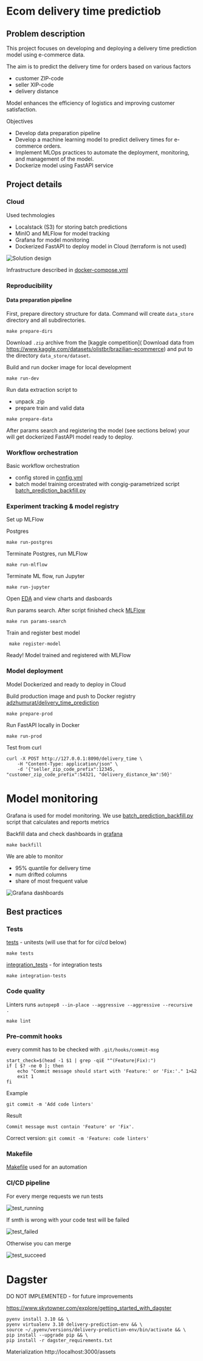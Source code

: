 # Ecom delivery time predictiob

##  Problem description

This project focuses on developing and deploying a delivery time prediction model using e-commerce data.

The aim is to predict the delivery time for orders based on various factors

* customer ZIP-code
* seller XIP-code
* delivery distance


Model enhances the efficiency of logistics and improving customer satisfaction.

Objectives
* Develop data preparation pipeline
* Develop a machine learning model to predict delivery times for e-commerce orders.
* Implement MLOps practices to automate the deployment, monitoring, and management of the model.
* Dockerize model using FastAPI service

## Project details

### Cloud

Used techmologies
* Localstack (S3) for storing batch predictions
* MinIO and MLFlow for model tracking
* Grafana for model monitoring
* Dockerized FastAPI to deploy model in Cloud (terraform is not used)

![Solution design](./img/solution_design.png)

Infrastructure described in [docker-compose.yml](./docker-compose.yml)

### Reproducibility

#### Data preparation pipeline

First, prepare directory structure for data. Command will create `data_store` directory and all subdirectories.

```shell
make prepare-dirs
```

Download `.zip` archive from the [kaggle competition](
Download data from https://www.kaggle.com/datasets/olistbr/brazilian-ecommerce) and put to the directory `data_store/dataset`. 

Build and run docker image for local development
```shell
make run-dev
```

Run data extraction script to
* unpack .zip 
* prepare train and valid data

```shell
make prepare-data
```

After params search and registering the model (see sections below) your will get dockerized FastAPI model ready to deploy.

### Workflow orchestration

Basic workflow orchestration
* config stored in [config.yml](./src/config.yml)
* batch model training orcestrated with congig-parametrized script [batch_prediction_backfill.py](./src/batch_prediction_backfill.py)


### Experiment tracking & model registry

Set up MLFlow 

Postgres

```shell
make run-postgres
```

Terminate  Postgres, run MLFlow
```shell
make run-mlflow
```

Terminate ML flow, run Jupyter
```shell
make run-jupyter
```

Open [EDA](http://localhost:8899/notebooks/EDA.ipynb) and view charts and dasboards

Run params search. After script finished check [MLFlow](http://localhost:8000/)

```shell
make run params-search
```

Train and register best model
```shell
 make register-model
```

Ready! Model trained and registered with MLFlow

### Model deployment

Model Dockerized and ready to deploy in Cloud

Build production image and push to Docker registry [adzhumurat/delivery_time_prediction](https://hub.docker.com/repository/docker/adzhumurat/delivery_time_prediction/general)
```shell
make prepare-prod
```

Run FastAPI locally in Docker
```shell
make run-prod
```

Test from curl
```shell
curl -X POST http://127.0.0.1:8090/delivery_time \
    -H "Content-Type: application/json" \
    -d '{"seller_zip_code_prefix":12345, "customer_zip_code_prefix":54321, "delivery_distance_km":50}'
```


# Model monitoring

Grafana is used for model monitoring. We use [batch_prediction_backfill.py](./src/batch_prediction_backfill.py) script that calculates and reports metrics

Backfill data and check dashboards in [grafana](http://localhost:3000/)

```shell
make backfill
```

We are able to monitor
* 95% quantile for delivery time
* num drifted columns
* share of most frequent value

![Grafana dashboards](./img/grafana_dashboards.png)

## Best practices

### Tests

[tests](./src/tests) - unitests (will use that for for ci/cd below)

```shell
make tests
```

[integration_tests](./src/integration_tests) - for integration tests 

```shell
make integration-tests
```

### Code quality 

Linters runs `autopep8 --in-place --aggressive --aggressive --recursive .`
```shell
make lint
```

### Pre-commit hooks

every commit has to be checked with `.git/hooks/commit-msg`

```shell
start_check=$(head -1 $1 | grep -qiE "^(Feature|Fix):")
if [ $? -ne 0 ]; then
    echo "Commit message should start with 'Feature:' or 'Fix:'." 1>&2
    exit 1
fi
```

Example
```shell
git commit -m 'Add code linters'
```

Result
```
Commit message must contain 'Feature' or 'Fix'.
```

Correct version: `git commit -m 'Feature: code linters' `

### Makefile

[Makefile](./Makefile) used for an automation

### CI/CD pipeline

For every merge requests we run tests

![test_running](img/test_running.png)

If smth is wrong with your code test will be failed

![test_failed](img/test_failed.png)

Otherwise you can merge

![test_succeed](img/test_succeed.png)


# Dagster

DO NOT IMPLEMENTED - for future improvements

https://www.skytowner.com/explore/getting_started_with_dagster

```shell
pyenv install 3.10 && \
pyenv virtualenv 3.10 delivery-prediction-env && \
source ~/.pyenv/versions/delivery-prediction-env/bin/activate && \
pip install --upgrade pip && \
pip install -r dagster_requirements.txt
```

Materialization
http://localhost:3000/assets

